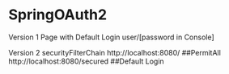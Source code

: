 # SpringOAuth2

Version 1
Page with Default Login
user/[password in Console]

Version 2
securityFilterChain
http://localhost:8080/  ##PermitAll
http://localhost:8080/secured   ##Default Login